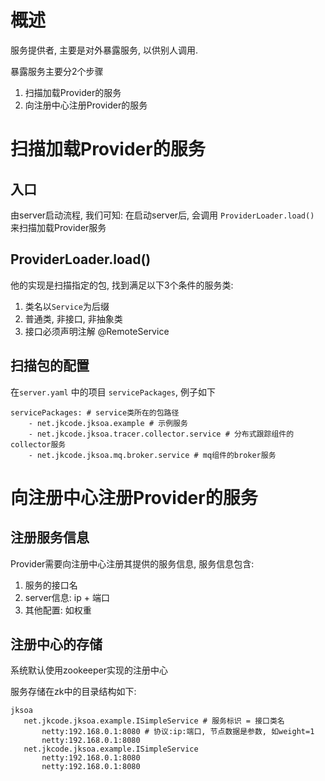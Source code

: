 
# 概述

服务提供者, 主要是对外暴露服务, 以供别人调用.

暴露服务主要分2个步骤
1. 扫描加载Provider的服务
2. 向注册中心注册Provider的服务

# 扫描加载Provider的服务

## 入口
由server启动流程, 我们可知: 在启动server后, 会调用 `ProviderLoader.load()` 来扫描加载Provider服务

## ProviderLoader.load()
他的实现是扫描指定的包, 找到满足以下3个条件的服务类:
1. 类名以`Service`为后缀
2. 普通类, 非接口, 非抽象类
3. 接口必须声明注解 @RemoteService

## 扫描包的配置
在`server.yaml` 中的项目 `servicePackages`, 例子如下
```
servicePackages: # service类所在的包路径
    - net.jkcode.jksoa.example # 示例服务
    - net.jkcode.jksoa.tracer.collector.service # 分布式跟踪组件的collector服务
    - net.jkcode.jksoa.mq.broker.service # mq组件的broker服务
```

# 向注册中心注册Provider的服务

## 注册服务信息
Provider需要向注册中心注册其提供的服务信息, 服务信息包含: 
1. 服务的接口名
2. server信息: ip + 端口
3. 其他配置: 如权重

## 注册中心的存储

系统默认使用zookeeper实现的注册中心

服务存储在zk中的目录结构如下:

 ```
jksoa
    net.jkcode.jksoa.example.ISimpleService # 服务标识 = 接口类名
        netty:192.168.0.1:8080 # 协议:ip:端口, 节点数据是参数, 如weight=1
        netty:192.168.0.1:8080
    net.jkcode.jksoa.example.ISimpleService
        netty:192.168.0.1:8080
        netty:192.168.0.1:8080
```